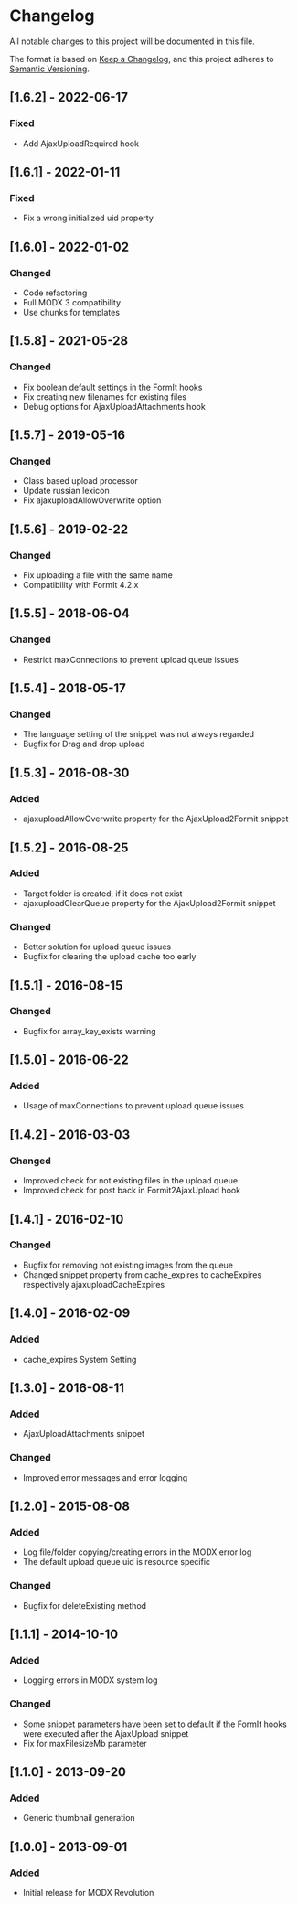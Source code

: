 # Changelog

All notable changes to this project will be documented in this file.

The format is based on [Keep a Changelog](https://keepachangelog.com/en/1.0.0/),
and this project adheres to [Semantic Versioning](https://semver.org/spec/v2.0.0.html).

## [1.6.2] - 2022-06-17

### Fixed

- Add AjaxUploadRequired hook

## [1.6.1] - 2022-01-11

### Fixed

- Fix a wrong initialized uid property

## [1.6.0] - 2022-01-02

### Changed

- Code refactoring
- Full MODX 3 compatibility
- Use chunks for templates

## [1.5.8] - 2021-05-28

### Changed

- Fix boolean default settings in the FormIt hooks
- Fix creating new filenames for existing files
- Debug options for AjaxUploadAttachments hook

## [1.5.7] - 2019-05-16

### Changed

- Class based upload processor
- Update russian lexicon
- Fix ajaxuploadAllowOverwrite option

## [1.5.6] - 2019-02-22

### Changed

- Fix uploading a file with the same name
- Compatibility with FormIt 4.2.x

## [1.5.5] - 2018-06-04

### Changed

- Restrict maxConnections to prevent upload queue issues

## [1.5.4] - 2018-05-17

### Changed

- The language setting of the snippet was not always regarded
- Bugfix for Drag and drop upload

## [1.5.3] - 2016-08-30

### Added

- ajaxuploadAllowOverwrite property for the AjaxUpload2Formit snippet

## [1.5.2] - 2016-08-25

### Added

- Target folder is created, if it does not exist
- ajaxuploadClearQueue property for the AjaxUpload2Formit snippet

### Changed

- Better solution for upload queue issues
- Bugfix for clearing the upload cache too early

## [1.5.1] - 2016-08-15

### Changed

- Bugfix for array_key_exists warning

## [1.5.0] - 2016-06-22

### Added

- Usage of maxConnections to prevent upload queue issues

## [1.4.2] - 2016-03-03

### Changed

- Improved check for not existing files in the upload queue
- Improved check for post back in Formit2AjaxUpload hook

## [1.4.1] - 2016-02-10

### Changed

- Bugfix for removing not existing images from the queue
- Changed snippet property from cache_expires to cacheExpires respectively ajaxuploadCacheExpires

## [1.4.0] - 2016-02-09

### Added

- cache_expires System Setting

## [1.3.0] - 2016-08-11

### Added

- AjaxUploadAttachments snippet

### Changed

- Improved error messages and error logging

## [1.2.0] - 2015-08-08

### Added

- Log file/folder copying/creating errors in the MODX error log
- The default upload queue uid is resource specific

### Changed

- Bugfix for deleteExisting method

## [1.1.1] - 2014-10-10

### Added

- Logging errors in MODX system log

### Changed

- Some snippet parameters have been set to default if the FormIt hooks were executed after the AjaxUpload snippet
- Fix for maxFilesizeMb parameter

## [1.1.0] - 2013-09-20

### Added

- Generic thumbnail generation

## [1.0.0] - 2013-09-01

### Added

- Initial release for MODX Revolution
